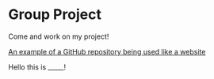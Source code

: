 # Group Project

Come and work on my project!

[An example of a GitHub repository being used like a website](https://github.com/BikeOttawa/OSM-Bike-Ottawa-Tagging-Guide)

Hello this is _____!

